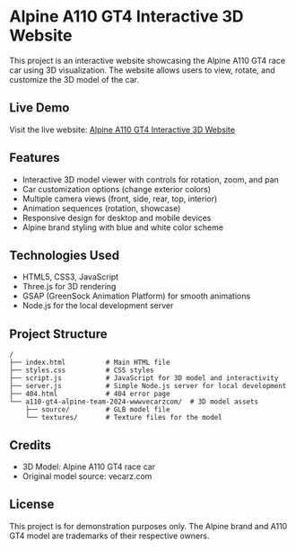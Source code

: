 # Alpine A110 GT4 Interactive 3D Website

This project is an interactive website showcasing the Alpine A110 GT4 race car using 3D visualization. The website allows users to view, rotate, and customize the 3D model of the car.

## Live Demo

Visit the live website: [Alpine A110 GT4 Interactive 3D Website](https://abhii-04.github.io/3D-Alpine-Website/)

## Features

- Interactive 3D model viewer with controls for rotation, zoom, and pan
- Car customization options (change exterior colors)
- Multiple camera views (front, side, rear, top, interior)
- Animation sequences (rotation, showcase)
- Responsive design for desktop and mobile devices
- Alpine brand styling with blue and white color scheme

## Technologies Used

- HTML5, CSS3, JavaScript
- Three.js for 3D rendering
- GSAP (GreenSock Animation Platform) for smooth animations
- Node.js for the local development server

## Project Structure

```
/
├── index.html          # Main HTML file
├── styles.css          # CSS styles
├── script.js           # JavaScript for 3D model and interactivity
├── server.js           # Simple Node.js server for local development
├── 404.html            # 404 error page
└── a110-gt4-alpine-team-2024-wwwvecarzcom/  # 3D model assets
    ├── source/         # GLB model file
    └── textures/       # Texture files for the model
```

## Credits

- 3D Model: Alpine A110 GT4 race car
- Original model source: vecarz.com

## License

This project is for demonstration purposes only. The Alpine brand and A110 GT4 model are trademarks of their respective owners.
